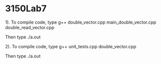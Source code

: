 # 3150Lab7

1). To compile code, type g++ double_vector.cpp main_double_vector.cpp double_read_vector.cpp

Then type ./a.out

2). To compile code, type g++ unit_tests.cpp double_vector.cpp

Then type ./a.out
